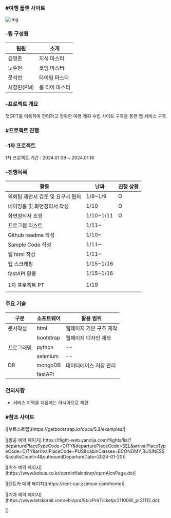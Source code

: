 ### #여행 플랜 사이트

![img](https://github.com/nohjuhyeon/AI_L.K.J/assets/151099231/be4e13da-8bc0-4ce7-a11b-dc324bb60089)

### -팀 구성원 

|팀원|소개|
|--|--|
|김명준|지식 마스터|
|노주현|코딩 마스터|
|문석천|타이핑 마스터|
|서정민(PM)|롤 티어 마스터|

### -프로젝트 개요
<p> 챗GPT를 이용하여 편리하고 정확한 여행 계획 수립 사이트 구축을 통한 웹 서비스 구축 </p>

### #프로젝트 진행

### -1차 프로젝트 

<p> 1차 프로젝트 기간 : 2024.01.09 ~ 2024.01.18 </p>

### -진행목록

|활동|날짜|진행 상황|
|--|--|--|
|의뢰팀 제안서 검토 및 요구서 협의|1/8~1/9|O|
|네이밍룰 및 화면정의서 작성|1/10|O|
|화면정의서 조정|1/10~1/11|O|
|프로그램 리스트|1/11~||
|Github readme 작성|1/10~||
|Sample Code 작성|1/11~||
|웹 html 작성|1/11~||
|웹 스크래핑|1/15~1/16||
|fastAPI 활용|1/15~1/16||
||||
|1차 프로젝트 PT|1/19||
||||

### 주요 기술

|구분|소프트웨어|활용 범위|
|--|--|--|
|문서작성|html|웹페이지 기본 구조 제작|
||bootstrap|웹페이지 디자인 제작|
|프로그래밍|python|--|
||selenium|--|
|DB|mongoDB|데이터베이스 저장 관리|
||fastAPI||


### 건의사항
- 서비스 지역을 처음에는 아시아으로 제한

### #참조 사이트

<p> |[부트스트랩](https://getbootstrap.kr/docs/5.3/examples/| </p>
<p> |[항공 예약 페이지] https://flight-web.yanolja.com/flights/list?departurePlaceTypeCode=CITY&departurePlaceCode=SEL&arrivalPlaceTypeCode=CITY&arrivalPlaceCode=PUS&cabinClasses=ECONOMY,BUSINESS&adultsCount=4&outboundDepartureDate=2024-01-20)| </p>
<p> |[버스 예약 페이지](https://www.kobus.co.kr/oprninf/alcninqr/oprnAlcnPage.do)| </p>
<p> |[렌트카 예약 페이지](https://rent-car.zzimcar.com/home)| </p>
<p> |[기차 예약 페이지](https://www.letskorail.com/ebizprd/EbizPrdTicketpr21100W_pr21112.do)| </p>
<p> [] </p>
